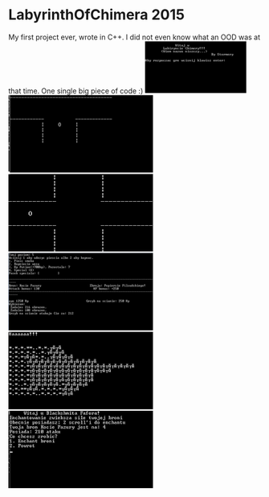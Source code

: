 # LabyrinthOfChimera 2015
My first project ever, wrote in C++.
I did not even know what an OOD was at that time. One single big piece of code :)
![alt text](https://github.com/Stormery/LabyrinthOfChimera/blob/master/1-01.png)
![alt text](https://github.com/Stormery/LabyrinthOfChimera/blob/master/1-02.png)
![alt text](https://github.com/Stormery/LabyrinthOfChimera/blob/master/1-03.png)
![alt text](https://github.com/Stormery/LabyrinthOfChimera/blob/master/1-04.png)
![alt text](https://github.com/Stormery/LabyrinthOfChimera/blob/master/1-05.png)
![alt text](https://github.com/Stormery/LabyrinthOfChimera/blob/master/1-06.png)

